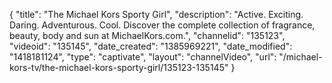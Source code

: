 {
    "title": "The Michael Kors Sporty Girl",
    "description": "Active. Exciting. Daring. Adventurous. Cool. Discover the complete collection of fragrance, beauty, body and sun at MichaelKors.com.",
    "channelid": "135123",
    "videoid": "135145",
    "date_created": "1385969221",
    "date_modified": "1418181124",
    "type": "captivate",
    "layout": "channelVideo",
    "url": "\/michael-kors-tv\/the-michael-kors-sporty-girl\/135123-135145"
}
